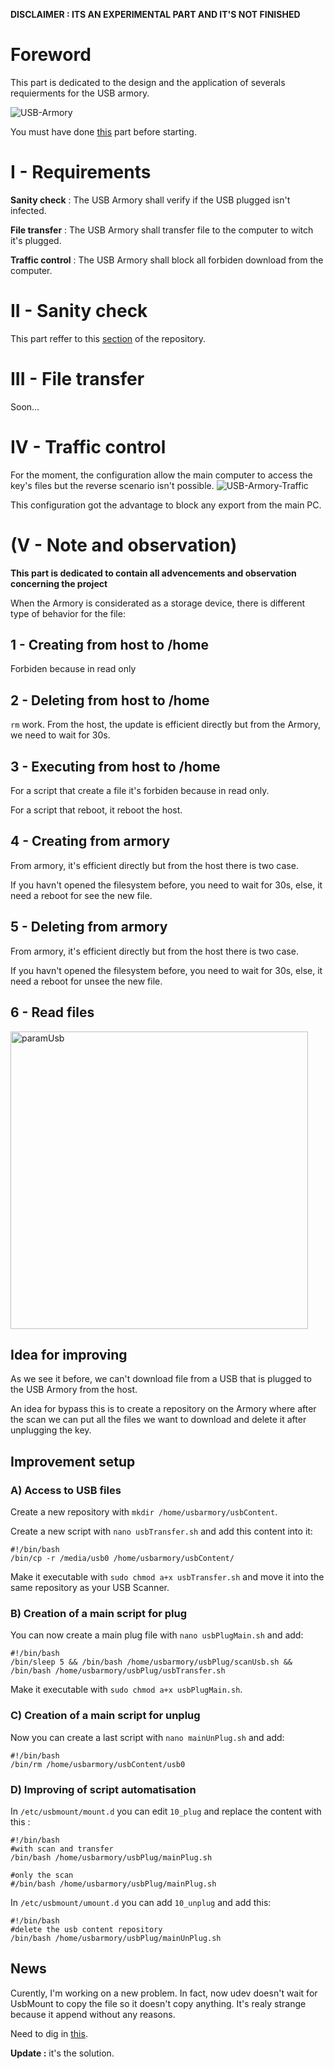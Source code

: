 **DISCLAIMER : ITS AN EXPERIMENTAL PART AND IT'S NOT FINISHED**

# Foreword
This part is dedicated to the design and the application of severals requierments for the USB armory.

![USB-Armory](https://user-images.githubusercontent.com/115619908/215988459-6f9821be-21ea-47f6-9442-b856f0a5ce15.png)

You must have done [this](https://github.com/P4ti3nn3/USB-Armory-Setup) part before starting.

# I - Requirements
**Sanity check** : The USB Armory shall verify if the USB plugged isn't infected.

**File transfer** : The USB Armory shall transfer file to the computer to witch it's plugged.

**Traffic control** : The USB Armory shall block all forbiden download from the computer.

# II - Sanity check
This part reffer to this [section](https://github.com/P4ti3nn3/USB-Armory-Setup/tree/main/Secured-USB/1-ClamAV) of the repository.

# III - File transfer
Soon...

# IV - Traffic control
For the moment, the configuration allow the main computer to access the key's files but the reverse scenario isn't possible.
![USB-Armory-Traffic](https://user-images.githubusercontent.com/115619908/216015933-190c2bb5-0e16-41ce-8a9f-a4c842d50042.png)

This configuration got the advantage to block any export from the main PC.

# (V - Note and observation)
**This part is dedicated to contain all advencements and observation concerning the project**

When the Armory is considerated as a storage device, there is different type of behavior for the file:

## 1 - Creating from host to /home
Forbiden because in read only

## 2 - Deleting from host to /home
`rm` work. From the host, the update is efficient directly but from the Armory, we need to wait for 30s.

## 3 - Executing from host to /home
For a script that create a file it's forbiden because in read only.

For a script that reboot, it reboot the host.

## 4 - Creating from armory
From armory, it's efficient directly but from the host there is two case. 

If you havn't opened the filesystem before, you need to wait for 30s, else, it need a reboot for see the new file. 

## 5 - Deleting from armory
From armory, it's efficient directly but from the host there is two case. 

If you havn't opened the filesystem before, you need to wait for 30s, else, it need a reboot for unsee the new file. 

## 6 - Read files

<img width="476" alt="paramUsb" src="https://user-images.githubusercontent.com/115619908/220124169-2ff3a3f9-bc5e-4472-940e-bb42c7a872b1.png">

## Idea for improving
As we see it before, we can't download file from a USB that is plugged to the USB Armory from the host.

An idea for bypass this is to create a repository on the Armory where after the scan we can put all the files we want to download and delete it after unplugging the key.

## Improvement setup
### A) Access to USB files
Create a new repository with `mkdir /home/usbarmory/usbContent`.

Create a new script with `nano usbTransfer.sh` and add this content into it:

    #!/bin/bash
    /bin/cp -r /media/usb0 /home/usbarmory/usbContent/
    
Make it executable with `sudo chmod a+x usbTransfer.sh` and move it into the same repository as your USB Scanner.

### B) Creation of a main script for plug
You can now create a main plug file with `nano usbPlugMain.sh` and add:

    #!/bin/bash
    /bin/sleep 5 && /bin/bash /home/usbarmory/usbPlug/scanUsb.sh && /bin/bash /home/usbarmory/usbPlug/usbTransfer.sh
    
Make it executable with `sudo chmod a+x usbPlugMain.sh`.

### C) Creation of a main script for unplug
Now you can create a last script with `nano mainUnPlug.sh` and add:

    #!/bin/bash
    /bin/rm /home/usbarmory/usbContent/usb0
    
### D) Improving of script automatisation
In `/etc/usbmount/mount.d` you can edit `10_plug` and replace the content with this :

    #!/bin/bash
    #with scan and transfer
    /bin/bash /home/usbarmory/usbPlug/mainPlug.sh
    
    #only the scan
    #/bin/bash /home/usbarmory/usbPlug/mainPlug.sh
    
In `/etc/usbmount/umount.d` you can add `10_unplug` and add this:

    #!/bin/bash
    #delete the usb content repository
    /bin/bash /home/usbarmory/usbPlug/mainUnPlug.sh
        
## News
Curently, I'm working on a new problem. In fact, now udev doesn't wait for UsbMount to copy the file so it doesn't copy anything. It's realy strange because it append without any reasons.

Need to dig in [this](https://askubuntu.com/questions/673650/copying-a-file-from-a-usb-storage-if-it-exist-with-udev-rules).

**Update :** it's the solution.

